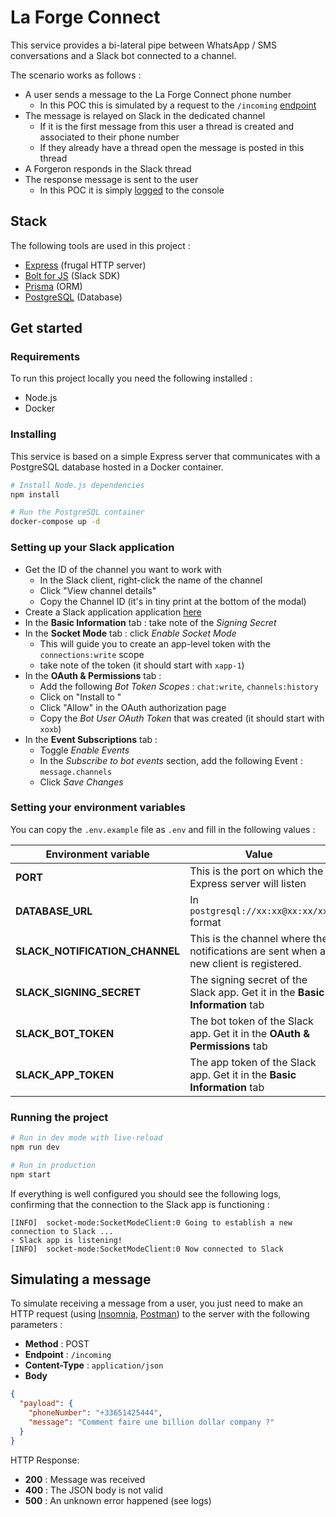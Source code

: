 # La Forge Connect

This service provides a bi-lateral pipe between WhatsApp / SMS conversations and a Slack bot connected to a channel.

The scenario works as follows :

- A user sends a message to the La Forge Connect phone number
  - In this POC this is simulated by a request to the `/incoming` [endpoint](#Endpoints)
- The message is relayed on Slack in the dedicated channel
  - If it is the first message from this user a thread is created and associated to their phone number
  - If they already have a thread open the message is posted in this thread
- A Forgeron responds in the Slack thread
- The response message is sent to the user
  - In this POC it is simply [logged](<(src/services/send-response.ts)>) to the console

## Stack

The following tools are used in this project :

- [Express](https://expressjs.com/) (frugal HTTP server)
- [Bolt for JS](https://api.slack.com/tools/bolt-js) (Slack SDK)
- [Prisma](https://www.prisma.io/) (ORM)
- [PostgreSQL](https://www.postgresql.org/) (Database)

## Get started

### Requirements

To run this project locally you need the following installed :

- Node.js
- Docker

### Installing

This service is based on a simple Express server that communicates with a PostgreSQL database hosted in a Docker container.

```bash
# Install Node.js dependencies
npm install

# Run the PostgreSQL container
docker-compose up -d
```

### Setting up your Slack application

- Get the ID of the channel you want to work with
  - In the Slack client, right-click the name of the channel
  - Click "View channel details"
  - Copy the Channel ID (it's in tiny print at the bottom of the modal)
- Create a Slack application application [here](https://api.slack.com/apps?new_app=1&ref=bolt_start_hub)
- In the **Basic Information** tab : take note of the _Signing Secret_
- In the **Socket Mode** tab : click _Enable Socket Mode_
  - This will guide you to create an app-level token with the `connections:write` scope
  - take note of the token (it should start with `xapp-1`)
- In the **OAuth & Permissions** tab :
  - Add the following _Bot Token Scopes_ : `chat:write`, `channels:history`
  - Click on "Install to <name of your workspace>"
  - Click "Allow" in the OAuth authorization page
  - Copy the _Bot User OAuth Token_ that was created (it should start with `xoxb`)
- In the **Event Subscriptions** tab :
  - Toggle _Enable Events_
  - In the _Subscribe to bot events_ section, add the following Event : `message.channels`
  - Click _Save Changes_

### Setting your environment variables

You can copy the `.env.example` file as `.env` and fill in the following values :

| Environment variable           | Value                                                                                 |
| ------------------------------ | ------------------------------------------------------------------------------------- |
| **PORT**                       | This is the port on which the Express server will listen                              |
| **DATABASE_URL**               | In `postgresql://xx:xx@xx:xx/xx` format                                               |
| **SLACK_NOTIFICATION_CHANNEL** | This is the channel where the notifications are sent when a new client is registered. |
| **SLACK_SIGNING_SECRET**       | The signing secret of the Slack app. Get it in the **Basic Information** tab          |
| **SLACK_BOT_TOKEN**            | The bot token of the Slack app. Get it in the **OAuth & Permissions** tab             |
| **SLACK_APP_TOKEN**            | The app token of the Slack app. Get it in the **Basic Information** tab               |

### Running the project

```bash
# Run in dev mode with live-reload
npm run dev

# Run in production
npm start
```

If everything is well configured you should see the following logs, confirming that the connection to the Slack app is functioning :

```
[INFO]  socket-mode:SocketModeClient:0 Going to establish a new connection to Slack ...
⚡️ Slack app is listening!
[INFO]  socket-mode:SocketModeClient:0 Now connected to Slack
```

## Simulating a message

To simulate receiving a message from a user, you just need to make an HTTP request (using [Insomnia](https://insomnia.rest/), [Postman](https://www.postman.com/)) to the server with the following parameters :

- **Method** : POST
- **Endpoint** : `/incoming`
- **Content-Type** : `application/json`
- **Body**

```json
{
  "payload": {
    "phoneNumber": "+33651425444",
    "message": "Comment faire une billion dollar company ?"
  }
}
```

HTTP Response:

- **200** : Message was received
- **400** : The JSON body is not valid
- **500** : An unknown error happened (see logs)
